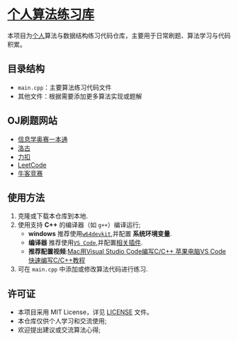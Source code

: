 # [个人算法练习库](https://github.com/NotSleeply/codeCpp)

本项目为[个人](https://github.com/NotSleeply)算法与数据结构练习代码仓库，主要用于日常刷题、算法学习与代码积累。

## 目录结构

- `main.cpp`：主要算法练习代码文件
- 其他文件：根据需要添加更多算法实现或题解

## OJ刷题网站

- [信息学奥赛一本通](http://ybt.ssoier.cn:8088/index.php)
- [洛古](https://www.luogu.com.cn)
- [力扣](https://leetcode.cn)
- [LeetCode](https://leetcode.com)
- [牛客竞赛](https://ac.nowcoder.com)

## 使用方法

1. 克隆或下载本仓库到本地.
2. 使用支持 **C++** 的编译器（如 `g++`）编译运行;
   - **windows** 推荐使用[`w64devkit`](https://github.com/skeeto/w64devkit),并配置 **系统环境变量**.
   - **编译器** 推荐使用[`VS Code`](<https://code.visualstudio.com/>),并配置[相关插件](.vscode/extensions.json).
   - **推荐配置视频**:[Mac用Visual Studio Code编写C/C++ 苹果电脑VS Code快速编写C/C++教程](https://www.bilibili.com/video/BV1U741157Rd/?spm_id_from=333.337.search-card.all.click&vd_source=b24375586754d5c75f8ea29f340cd26d)
3. 可在 `main.cpp` 中添加或修改算法代码进行练习.

## 许可证

- 本项目采用 MIT License，详见 [LICENSE](LICENSE) 文件。
- 本仓库仅供个人学习和交流使用;
- 欢迎提出建议或交流算法心得;
